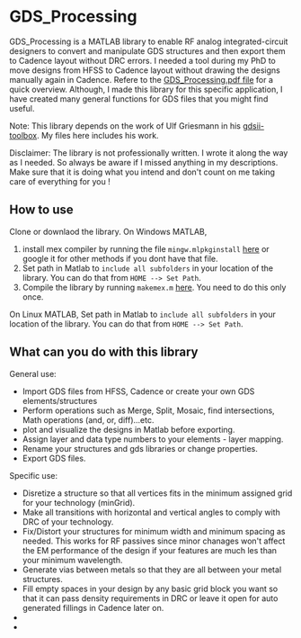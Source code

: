 # GDS_Processing
GDS_Processing is a MATLAB library to enable RF analog integrated-circuit designers to convert and manipulate GDS structures and then export them to Cadence layout without DRC errors. I needed a tool during my PhD to move designs from HFSS to Cadence layout without drawing the designs manually again in Cadence. Refere to the [GDS_Processing.pdf file](https://github.com/zainkhalifa/GDS_Processing/blob/master/GDS_Processing.pdf) for a quick overview. Although, I made this library for this specific application, I have created many general functions for GDS files that you might find useful. 

Note: This library depends on the work of Ulf Griesmann in his [gdsii-toolbox](https://github.com/ulfgri/gdsii-toolbox). My files here includes his work. 

Disclaimer: The library is not professionally written. I wrote it along the way as I needed. So always be aware if I missed anything in my descriptions. Make sure that it is doing what you intend and don't count on me taking care of everything for you !

## How to use
Clone or downlaod the library.
On Windows MATLAB, 
1. install mex compiler by running the file `mingw.mlpkginstall` [here](https://github.com/zainkhalifa/GDS_Processing/blob/master/GDS_Lib/mingw.mlpkginstall) or google it for other methods if you dont have that file.
2. Set path in Matlab to `include all subfolders` in your location of the library. You can do that from `HOME --> Set Path`.
3. Compile the library by running ``makemex.m`` [here](https://github.com/zainkhalifa/GDS_Processing/blob/master/GDS_Lib/gdsii-toolbox-master/makemex.m). You need to do this only once. 

On Linux MATLAB, 
Set path in Matlab to `include all subfolders` in your location of the library. You can do that from `HOME --> Set Path`.

## What can you do with this library
General use:
* Import GDS files from HFSS, Cadence or create your own GDS elements/structures 
* Perform operations such as Merge, Split, Mosaic, find intersections, Math operations (and, or, diff)...etc.
* plot and visualize the designs in Matlab before exporting. 
* Assign layer and data type numbers to your elements - layer mapping. 
* Rename your structures and gds libraries or change properties. 
* Export GDS files.

Specific use:
* Disretize a structure so that all vertices fits in the minimum assigned grid for your technology (minGrid). 
* Make all transitions with horizontal and vertical angles to comply with DRC of your technology. 
* Fix/Distort your structures for minimum width and minimum spacing as needed. This works for RF passives since minor chanages won't affect the EM performance of the design if your features are much les than your minimum wavelength. 
* Generate vias between metals so that they are all between your metal structures. 
* Fill empty spaces in your design by any basic grid block you want so that it can pass density requirements in DRC or leave it open for auto generated fillings in Cadence later on. 
* 
*
